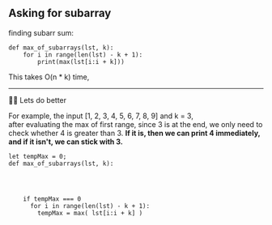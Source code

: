 ## Asking for subarray 

finding subarr sum: 
```
def max_of_subarrays(lst, k):
    for i in range(len(lst) - k + 1):
        print(max(lst[i:i + k]))

```
This takes O(n * k) time, 

--- 
💪💪  Lets do better 

For example, the input [1, 2, 3, 4, 5, 6, 7, 8, 9] and k = 3,  
after evaluating the max of first range, since 3 is at the end, we only need to check whether 4 is greater than 3. **If it is, then we can print 4 immediately, and if it isn't, we can stick with 3.**

```
let tempMax = 0;
def max_of_subarrays(lst, k):
    



    if tempMax === 0 
      for i in range(len(lst) - k + 1): 
        tempMax = max( lst[i:i + k] )   
    


```

